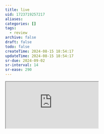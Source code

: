 ```yaml
---
title: live
uid: 1723719257217
aliases:
categories: []
tags:
  - review
archive: false
draft: false
todo: false
createTime: 2024-08-15 18:54:17
updateTime: 2024-08-15 18:54:17
sr-due: 2024-09-02
sr-interval: 14
sr-ease: 290
---
```


<iframe
  class="iframe_full"
  src="https://dict.youdao.com/result?word=live&lang=en"
>
</iframe>
